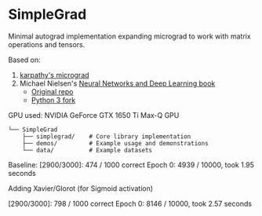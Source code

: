 # SimpleGrad

Minimal autograd implementation expanding micrograd to work with matrix operations and tensors.

Based on:
1. [karpathy's micrograd](https://github.com/karpathy/micrograd)
2. Michael Nielsen's [Neural Networks and Deep Learning book](http://neuralnetworksanddeeplearning.com/)
   - [Original repo](https://github.com/mnielsen/neural-networks-and-deep-learning)
   - [Python 3 fork](https://github.com/unexploredtest/neural-networks-and-deep-learning.git)

GPU used: NVIDIA GeForce GTX 1650 Ti Max-Q GPU


```
└── SimpleGrad
    ├── simplegrad/    # Core library implementation
    ├── demos/         # Example usage and demonstrations
    └── data/          # Example datasets
```


Baseline:
[2900/3000]: 474 / 1000 correct
Epoch 0: 4939 / 10000, took 1.95 seconds

Adding Xavier/Glorot (for Sigmoid activation)

[2900/3000]: 798 / 1000 correct
Epoch 0: 8146 / 10000, took 2.57 seconds
